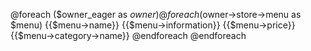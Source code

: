 @foreach ($owner_eager as $owner)
    @foreach ($owner->store->menu as $menu)
    <tr>
        <td>{{$menu->name}}</td>
        <td>{{$menu->information}}</td>
        <td>{{$menu->price}}</td>
        <td>{{$menu->category->name}}</td>
    </tr>
    @endforeach
@endforeach